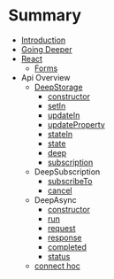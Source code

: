 # Summary

* [Introduction](README.md)
* [Going Deeper](going-deeper.md)
* [React](react.md)
  * [Forms](react/forms.md)
* Api Overview
  * [DeepStorage](deepstorage.md)
    * [constructor](api-deepstorage-constructor.md)
    * [setIn](api-deepstorage-setin.md)
    * [updateIn](api-deepstorage-updatein.md)
    * [updateProperty](api-deepstorage-updateproperty.md)
    * [stateIn](api-deepstorage-statein.md)
    * [state](api-deepstorage-state.md)
    * [deep](api-deepstorage-deep.md)
    * [subscription](api-deepstorage-subscription.md)
  * DeepSubscription
    * [subscribeTo](api-deepsubscription-subscribeto.md)
    * [cancel](api-deepsubscription-cancel.md)
  * DeepAsync
    * [constructor](api-deepasync-constructor.md)
    * [run](run.md)
    * [request](api-deepasync-request.md)
    * [response](api-deepasync-response.md)
    * [completed](api-deepasync-completed.md)
    * [status](api-deepasync-status.md)
  * [connect hoc](deep-hoc.md)



